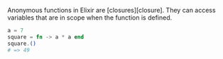 Anonymous functions in Elixir are [closures][closure]. They can access variables that are in scope when the function is defined.

```elixir
a = 7
square = fn -> a * a end
square.()
# => 49
```
